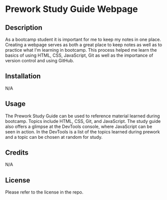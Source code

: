 # Prework Study Guide Webpage

## Description

As a bootcamp student it is important for me to keep my notes in one place. 
Creating a webpage serves as both a great place to keep notes as well as to practice what I'm learning in bootcamp.
This process helped me learn the basics of using HTML, CSS, JavaScript, Git as well as the importance of version control and using GitHub.


## Installation

N/A

## Usage

The Prework Study Guide can be used to reference material learned during bootcamp. Topics include HTML, CSS, Git, and JavaScript. The study guide also offers a glimpse at the DevTools console, where JavaScript can be seen in action. In the DevTools is a list of the topics learned during prework and a topic can be chosen at random for study.


## Credits

N/A

## License

Please refer to the license in the repo.



